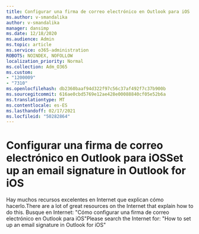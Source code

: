 ```yaml
---
title: Configurar una firma de correo electrónico en Outlook para iOS
ms.author: v-smandalika
author: v-smandalika
manager: dansimp
ms.date: 12/18/2020
ms.audience: Admin
ms.topic: article
ms.service: o365-administration
ROBOTS: NOINDEX, NOFOLLOW
localization_priority: Normal
ms.collection: Adm_O365
ms.custom:
- "1200009"
- "7310"
ms.openlocfilehash: db2360baaf94d322f97c56c37af492f7c37b900b
ms.sourcegitcommit: 616ae0cbd5769e12ae428e00088840cf05e52b6a
ms.translationtype: MT
ms.contentlocale: es-ES
ms.lasthandoff: 02/17/2021
ms.locfileid: "50282864"
---
```

# <a name="set-up-an-email-signature-in-outlook-for-ios"></a><span data-ttu-id="4c528-102">Configurar una firma de correo electrónico en Outlook para iOS</span><span class="sxs-lookup"><span data-stu-id="4c528-102">Set up an email signature in Outlook for iOS</span></span>

<span data-ttu-id="4c528-103">Hay muchos recursos excelentes en Internet que explican cómo hacerlo.</span><span class="sxs-lookup"><span data-stu-id="4c528-103">There are a lot of great resources on the Internet that explain how to do this.</span></span> <span data-ttu-id="4c528-104">Busque en Internet: "Cómo configurar una firma de correo electrónico en Outlook para iOS"</span><span class="sxs-lookup"><span data-stu-id="4c528-104">Please search the Internet for: "How to set up an email signature in Outlook for iOS"</span></span>